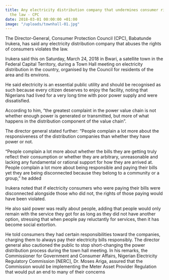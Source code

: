 ```yaml
---
title: Any electricity distribution company that undermines consumer rights violates
  the law - CPC
date: 2018-03-01 00:00:00 +01:00
image: "/uploads/townhall-01.jpg"
---
```


The Director-General, Consumer Protection Council (CPC), Babatunde Irukera, has said any electricity distribution company that abuses the rights of consumers violates the law.

Irukera said this on Saturday, March 24, 2018 in Bwari, a satellite town in the Federal Capital Territory, during a Town Hall meeting on electricity distribution in the country, organised by the Council for residents of the area and its environs.

He said electricity is an essential public utility and should be recognised as such because every citizen deserves to enjoy the facility, noting that Nigerians had lived for a very long time with poor power supply and were dissatisfied.

According to him, “the greatest complaint in the power value chain is not whether enough power is generated or transmitted, but more of what happens in the distribution component of the value chain”.

The director general stated further: “People complain a lot more about the responsiveness of the distribution companies than whether they have power or not. 

“People complain a lot more about whether the bills they are getting truly reflect their consumption or whether they are arbitrary, unreasonable and lacking any fundamental or rational support for how they are arrived at. People complain a lot more about being responsible and paying their bills yet they are being disconnected because they belong to a community or a group,” he added

Irukera noted that if electricity consumers who were paying their bills were disconnected alongside those who did not, the rights of those paying would have been violated.

He also said power was really about people, adding that people would only remain with the service they got for as long as they did not have another option, stressing that when people pay reluctantly for services, then it has become social extortion.

He told consumers they had certain responsibilities toward the companies, charging them to always pay their electricity bills responsibly.
The director general also cautioned the public to stop short-changing the power distribution process during the town hall meeting. In his remarks, the Commissioner for Government and Consumer Affairs, Nigerian Electricity Regulatory Commission [NERC], Dr. Moses Ariga, assured that the Commission would be implementing the Meter Asset Provider Regulation that would put an end to many of their concerns